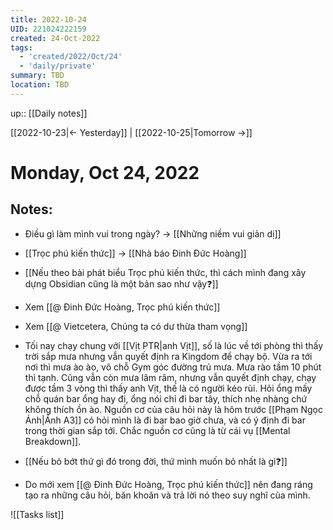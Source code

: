 ```yaml
---
title: 2022-10-24
UID: 221024222159
created: 24-Oct-2022
tags:
  - 'created/2022/Oct/24'
  - 'daily/private'
summary: TBD
location: TBD
---
```

up:: [[Daily notes]]

[[2022-10-23|<- Yesterday]] | [[2022-10-25|Tomorrow ->]]
# Monday, Oct 24, 2022

## Notes:

- Điều gì làm mình vui trong ngày? -> [[Những niềm vui giản dị]]

- [[Trọc phú kiến thức]] -> [[Nhà báo Đinh Đức Hoàng]]
- [[Nếu theo bài phát biểu Trọc phú kiến thức, thì cách mình đang xây dựng Obsidian cũng là một bản sao như vậy❓]]
- Xem [[@ Đinh Đức Hoàng, Trọc phú kiến thức]]
- Xem [[@ Vietcetera, Chúng ta có dư thừa tham vọng]]

- Tối nay chạy chung với  [[Vịt PTR|anh Vịt]], số là lúc về tới phòng thì thấy trời sắp mưa nhưng vẫn quyết định ra Kingdom để chạy bộ. Vừa ra tới nơi thì mưa ào ào, vô chỗ Gym góc đường trú mưa. Mưa rào tầm 10 phút thì tạnh. Cũng vẫn còn mưa lâm râm, nhưng vẫn quyết định chạy, chạy được tầm 3 vòng thì thấy anh Vịt, thế là có người kéo rùi. Hỏi ổng mấy chỗ quán bar ổng hay đi, ổng nói chỉ đi bar tây, thích nhẹ nhàng chứ không thích ồn ào. Nguồn cơ của câu hỏi này là hôm trước [[Phạm Ngọc Ánh|Ánh A3]] có hỏi mình là đi bar bao giờ chưa, và có ý định đi bar trong thời gian sắp tới. Chắc nguồn cơ cũng là từ cái vụ [[Mental Breakdown]].

- [[Nếu bỏ bớt thứ gì đó trong đời, thứ mình muốn bỏ nhất là gì❓]]

- Do mới xem [[@ Đinh Đức Hoàng, Trọc phú kiến thức]] nên đang ráng tạo ra những câu hỏi, băn khoăn và trả lời nó theo suy nghĩ của mình.

![[Tasks list]]

